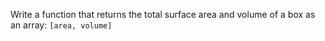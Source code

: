 Write a function that returns the total surface area and volume of a box as an array: `[area, volume]`